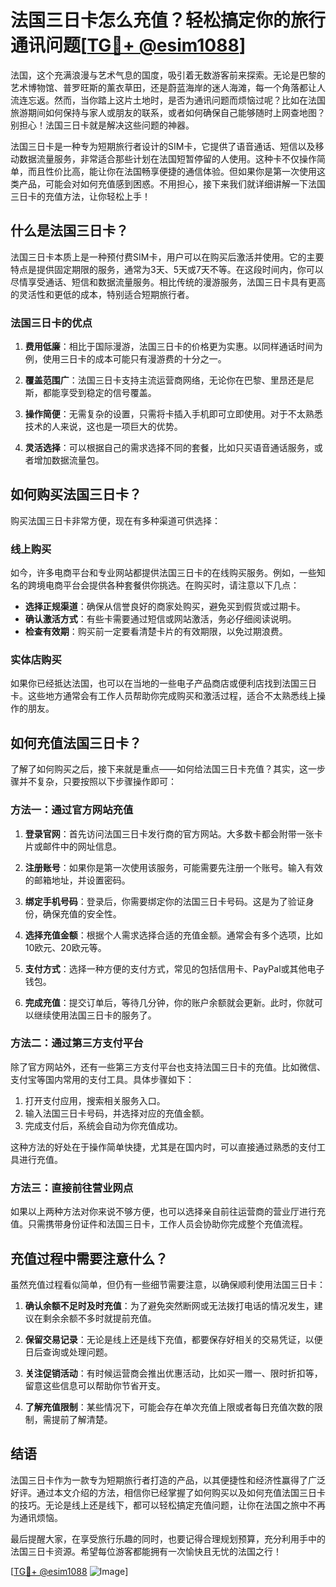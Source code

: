 # 法国三日卡怎么充值？轻松搞定你的旅行通讯问题[[TG💪+ @esim1088](https://t.me/s/esim1088)]

法国，这个充满浪漫与艺术气息的国度，吸引着无数游客前来探索。无论是巴黎的艺术博物馆、普罗旺斯的薰衣草田，还是蔚蓝海岸的迷人海滩，每一个角落都让人流连忘返。然而，当你踏上这片土地时，是否为通讯问题而烦恼过呢？比如在法国旅游期间如何保持与家人或朋友的联系，或者如何确保自己能够随时上网查地图？别担心！法国三日卡就是解决这些问题的神器。

法国三日卡是一种专为短期旅行者设计的SIM卡，它提供了语音通话、短信以及移动数据流量服务，非常适合那些计划在法国短暂停留的人使用。这种卡不仅操作简单，而且性价比高，能让你在法国畅享便捷的通信体验。但如果你是第一次使用这类产品，可能会对如何充值感到困惑。不用担心，接下来我们就详细讲解一下法国三日卡的充值方法，让你轻松上手！

## 什么是法国三日卡？

法国三日卡本质上是一种预付费SIM卡，用户可以在购买后激活并使用。它的主要特点是提供固定期限的服务，通常为3天、5天或7天不等。在这段时间内，你可以尽情享受通话、短信和数据流量服务。相比传统的漫游服务，法国三日卡具有更高的灵活性和更低的成本，特别适合短期旅行者。

### 法国三日卡的优点

1. **费用低廉**：相比于国际漫游，法国三日卡的价格更为实惠。以同样通话时间为例，使用三日卡的成本可能只有漫游费的十分之一。
   
2. **覆盖范围广**：法国三日卡支持主流运营商网络，无论你在巴黎、里昂还是尼斯，都能享受到稳定的信号覆盖。

3. **操作简便**：无需复杂的设置，只需将卡插入手机即可立即使用。对于不太熟悉技术的人来说，这也是一项巨大的优势。

4. **灵活选择**：可以根据自己的需求选择不同的套餐，比如只买语音通话服务，或者增加数据流量包。

## 如何购买法国三日卡？

购买法国三日卡非常方便，现在有多种渠道可供选择：

### 线上购买

如今，许多电商平台和专业网站都提供法国三日卡的在线购买服务。例如，一些知名的跨境电商平台会提供各种套餐供你挑选。在购买时，请注意以下几点：

- **选择正规渠道**：确保从信誉良好的商家处购买，避免买到假货或过期卡。
- **确认激活方式**：有些卡需要通过短信或网站激活，务必仔细阅读说明。
- **检查有效期**：购买前一定要看清楚卡片的有效期限，以免过期浪费。

### 实体店购买

如果你已经抵达法国，也可以在当地的一些电子产品商店或便利店找到法国三日卡。这些地方通常会有工作人员帮助你完成购买和激活过程，适合不太熟悉线上操作的朋友。

## 如何充值法国三日卡？

了解了如何购买之后，接下来就是重点——如何给法国三日卡充值？其实，这一步骤并不复杂，只要按照以下步骤操作即可：

### 方法一：通过官方网站充值

1. **登录官网**：首先访问法国三日卡发行商的官方网站。大多数卡都会附带一张卡片或邮件中的网址信息。

2. **注册账号**：如果你是第一次使用该服务，可能需要先注册一个账号。输入有效的邮箱地址，并设置密码。

3. **绑定手机号码**：登录后，你需要绑定你的法国三日卡号码。这是为了验证身份，确保充值的安全性。

4. **选择充值金额**：根据个人需求选择合适的充值金额。通常会有多个选项，比如10欧元、20欧元等。

5. **支付方式**：选择一种方便的支付方式，常见的包括信用卡、PayPal或其他电子钱包。

6. **完成充值**：提交订单后，等待几分钟，你的账户余额就会更新。此时，你就可以继续使用法国三日卡的服务了。

### 方法二：通过第三方支付平台

除了官方网站外，还有一些第三方支付平台也支持法国三日卡的充值。比如微信、支付宝等国内常用的支付工具。具体步骤如下：

1. 打开支付应用，搜索相关服务入口。
2. 输入法国三日卡号码，并选择对应的充值金额。
3. 完成支付后，系统会自动为你充值成功。

这种方法的好处在于操作简单快捷，尤其是在国内时，可以直接通过熟悉的支付工具进行充值。

### 方法三：直接前往营业网点

如果以上两种方法对你来说不够方便，也可以选择亲自前往运营商的营业厅进行充值。只需携带身份证件和法国三日卡，工作人员会协助你完成整个充值流程。

## 充值过程中需要注意什么？

虽然充值过程看似简单，但仍有一些细节需要注意，以确保顺利使用法国三日卡：

1. **确认余额不足时及时充值**：为了避免突然断网或无法拨打电话的情况发生，建议在剩余余额不多时就提前充值。

2. **保留交易记录**：无论是线上还是线下充值，都要保存好相关的交易凭证，以便日后查询或处理问题。

3. **关注促销活动**：有时候运营商会推出优惠活动，比如买一赠一、限时折扣等，留意这些信息可以帮助你节省开支。

4. **了解充值限制**：某些情况下，可能会存在单次充值上限或者每日充值次数的限制，需提前了解清楚。

## 结语

法国三日卡作为一款专为短期旅行者打造的产品，以其便捷性和经济性赢得了广泛好评。通过本文介绍的方法，相信你已经掌握了如何购买以及如何充值法国三日卡的技巧。无论是线上还是线下，都可以轻松搞定充值问题，让你在法国之旅中不再为通讯烦恼。

最后提醒大家，在享受旅行乐趣的同时，也要记得合理规划预算，充分利用手中的法国三日卡资源。希望每位游客都能拥有一次愉快且无忧的法国之行！

[[TG💪+ @esim1088](https://t.me/s/esim1088) ![Image](https://i.postimg.cc/4NQfJmqS/Snipaste-2025-05-13-00-14-12.png)]